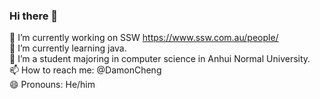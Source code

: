 ### Hi there 👋

<!--
**zerodayZHOUXUTIAN/zerodayZHOUXUTIAN** is a ✨ _special_ ✨ repository because its `README.md` (this file) appears on your GitHub profile.
-->

🔭 I’m currently working on SSW https://www.ssw.com.au/people/  
🌱 I’m currently learning java.  
🤔 I’m a student majoring in computer science in Anhui Normal University.  
📫 How to reach me: @DamonCheng  
😄 Pronouns: He/him  

